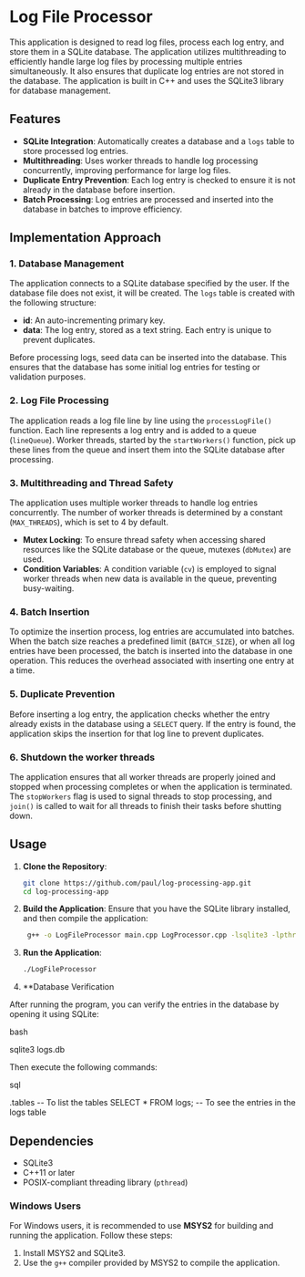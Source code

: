 # Log File Processor

This application is designed to read log files, process each log entry, and store them in a SQLite database. The application utilizes multithreading to efficiently handle large log files by processing multiple entries simultaneously. It also ensures that duplicate log entries are not stored in the database. The application is built in C++ and uses the SQLite3 library for database management.

## Features

- **SQLite Integration**: Automatically creates a database and a `logs` table to store processed log entries.
- **Multithreading**: Uses worker threads to handle log processing concurrently, improving performance for large log files.
- **Duplicate Entry Prevention**: Each log entry is checked to ensure it is not already in the database before insertion.
- **Batch Processing**: Log entries are processed and inserted into the database in batches to improve efficiency.

## Implementation Approach

### 1. **Database Management**

The application connects to a SQLite database specified by the user. If the database file does not exist, it will be created. The `logs` table is created with the following structure:

- **id**: An auto-incrementing primary key.
- **data**: The log entry, stored as a text string. Each entry is unique to prevent duplicates.

Before processing logs, seed data can be inserted into the database. This ensures that the database has some initial log entries for testing or validation purposes.

### 2. **Log File Processing**

The application reads a log file line by line using the `processLogFile()` function. Each line represents a log entry and is added to a queue (`lineQueue`). Worker threads, started by the `startWorkers()` function, pick up these lines from the queue and insert them into the SQLite database after processing.

### 3. **Multithreading and Thread Safety**

The application uses multiple worker threads to handle log entries concurrently. The number of worker threads is determined by a constant (`MAX_THREADS`), which is set to 4 by default.

- **Mutex Locking**: To ensure thread safety when accessing shared resources like the SQLite database or the queue, mutexes (`dbMutex`) are used.
- **Condition Variables**: A condition variable (`cv`) is employed to signal worker threads when new data is available in the queue, preventing busy-waiting.

### 4. **Batch Insertion**

To optimize the insertion process, log entries are accumulated into batches. When the batch size reaches a predefined limit (`BATCH_SIZE`), or when all log entries have been processed, the batch is inserted into the database in one operation. This reduces the overhead associated with inserting one entry at a time.

### 5. **Duplicate Prevention**

Before inserting a log entry, the application checks whether the entry already exists in the database using a `SELECT` query. If the entry is found, the application skips the insertion for that log line to prevent duplicates.

### 6. **Shutdown the worker threads**

The application ensures that all worker threads are properly joined and stopped when processing completes or when the application is terminated. The `stopWorkers` flag is used to signal threads to stop processing, and `join()` is called to wait for all threads to finish their tasks before shutting down.

## Usage

1. **Clone the Repository**:
    ```bash
    git clone https://github.com/paul/log-processing-app.git
    cd log-processing-app
    ```

2. **Build the Application**:
    Ensure that you have the SQLite library installed, and then compile the application:
    ```bash
     g++ -o LogFileProcessor main.cpp LogProcessor.cpp -lsqlite3 -lpthread


3. **Run the Application**:
    ```bash
    ./LogFileProcessor 
    

4. **Database Verification

After running the program, you can verify the entries in the database by opening it using SQLite:

bash

sqlite3 logs.db

Then execute the following commands:

sql

.tables               -- To list the tables
SELECT * FROM logs;  -- To see the entries in the logs table

## Dependencies

- SQLite3
- C++11 or later
- POSIX-compliant threading library (`pthread`)

### Windows Users

For Windows users, it is recommended to use **MSYS2** for building and running the application. Follow these steps:

1. Install MSYS2 and SQLite3.
2. Use the `g++` compiler provided by MSYS2 to compile the application.






